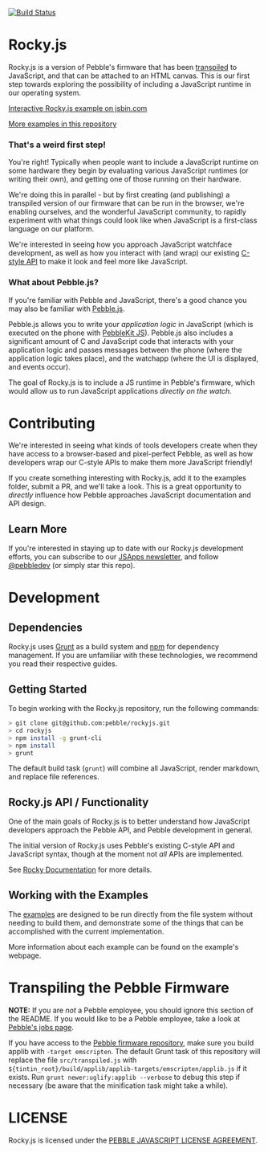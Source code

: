 [![Build Status](https://travis-ci.org/pebble/rockyjs.svg?branch=master)](https://travis-ci.org/pebble/rockyjs)

# Rocky.js

Rocky.js is a version of Pebble's firmware that has been [transpiled](https://en.wikipedia.org/wiki/Source-to-source_compiler) to JavaScript, and that can be attached to an HTML canvas. This is our first step towards exploring the possibility of including a JavaScript runtime in our operating system.

<a class="jsbin-embed" href="///jsbin.com/jucetom/embed?js,output&height=300px">Interactive Rocky.js example on jsbin.com</a>
<script src="https://static.jsbin.com/js/embed.min.js?3.35.9"></script>

[More examples in this repository](examples/)

### That's a weird first step!

You're right! Typically when people want to include a JavaScript runtime on some hardware they begin by evaluating various JavaScript runtimes (or writing their own), and getting one of those running on their hardware.

We're doing this in parallel - but by first creating (and publishing) a transpiled version of our firmware that can be run in the browser, we're enabling ourselves, and the wonderful JavaScript community, to rapidly experiment with what things could look like when JavaScript is a first-class language on our platform.

We're interested in seeing how you approach JavaScript watchface development, as well as how you interact with (and wrap) our existing [C-style API](http://developer.pebble.com/docs/c/) to make it look and feel more like JavaScript.

### What about Pebble.js?

If you're familiar with Pebble and JavaScript, there's a good chance you may also be familiar with [Pebble.js](https://developer.pebble.com/docs/pebblejs/).

Pebble.js allows you to write your *application logic* in JavaScript (which is executed on the phone with [PebbleKit JS](https://developer.pebble.com/docs/js/)). Pebble.js also includes a significant amount of C and JavaScript code that interacts with your application logic and passes messages between the phone (where the application logic takes place), and the watchapp (where the UI is displayed, and events occur).

The goal of Rocky.js is to include a JS runtime in Pebble's firmware, which would allow us to run JavaScript applications *directly on the watch*.

# Contributing

We're interested in seeing what kinds of tools developers create when they have access to a browser-based and pixel-perfect Pebble, as well as how developers wrap our C-style APIs to make them more JavaScript friendly!

If you create something interesting with Rocky.js, add it to the examples folder, submit a PR, and we'll take a look. This is a great opportunity to *directly* influence how Pebble approaches JavaScript documentation and API design.

## Learn More

If you're interested in staying up to date with our Rocky.js development efforts, you can subscribe to our [JSApps newsletter](http://pbl.io/jsapps), and follow [@pebbledev](https://twitter.com/pebbledev) (or simply star this repo).

# Development

## Dependencies

Rocky.js uses [Grunt](http://gruntjs.com) as a build system and [npm](https://www.npmjs.com) for dependency management. If you are unfamiliar with these technologies, we recommend you read their respective guides.

## Getting Started 

To begin working with the Rocky.js repository, run the following commands:

```bash
> git clone git@github.com:pebble/rockyjs.git
> cd rockyjs
> npm install -g grunt-cli
> npm install
> grunt
```

The default build task (`grunt`) will combine all JavaScript, render markdown, and replace file references. 

## Rocky.js API / Functionality

One of the main goals of Rocky.js is to better understand how JavaScript developers approach the Pebble API, and Pebble development in general. 

The initial version of Rocky.js uses Pebble's existing C-style API and JavaScript syntax, though at the moment not *all* APIs are implemented.

See [Rocky Documentation](docs/) for more details.

## Working with the Examples

The [examples](examples/) are designed to be run directly from the file system without needing to build them, and demonstrate some of the things that can be accomplished with the current implementation.

More information about each example can be found on the example's webpage.

# Transpiling the Pebble Firmware

**NOTE:** If you are *not* a Pebble employee, you should ignore this section of the README. If you would like to be a Pebble employee, take a look at [Pebble's jobs page](https://pebble.com/jobs).

If you have access to the [Pebble firmware repository](https://github.com/pebble/tintin), 
make sure you build applib with `-target emscripten`.
The default Grunt task of this repository will replace the file `src/transpiled.js` with 
`${tintin_root}/build/applib/applib-targets/emscripten/applib.js` if it exists. 
Run `grunt newer:uglify:applib --verbose` to debug this step if necessary (be aware that the minification task might take a while).

# LICENSE

Rocky.js is licensed under the [PEBBLE JAVASCRIPT LICENSE AGREEMENT](https://github.com/pebble/rockyjs/blob/master/LICENSE).
